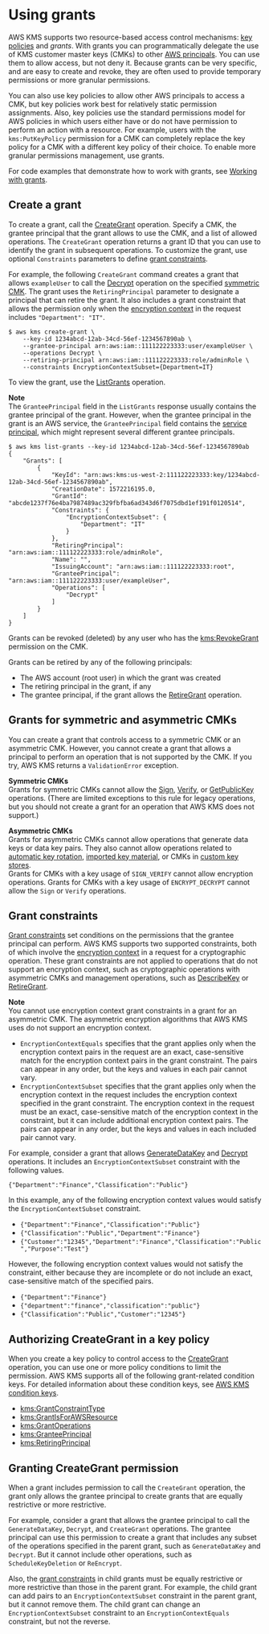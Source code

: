 # Using grants<a name="grants"></a>

AWS KMS supports two resource\-based access control mechanisms: [key policies](key-policies.md) and *grants*\. With grants you can programmatically delegate the use of KMS customer master keys \(CMKs\) to other [AWS principals](https://docs.aws.amazon.com/IAM/latest/UserGuide/intro-structure.html#intro-structure-principal)\. You can use them to allow access, but not deny it\. Because grants can be very specific, and are easy to create and revoke, they are often used to provide temporary permissions or more granular permissions\.

You can also use key policies to allow other AWS principals to access a CMK, but key policies work best for relatively static permission assignments\. Also, key policies use the standard permissions model for AWS policies in which users either have or do not have permission to perform an action with a resource\. For example, users with the `kms:PutKeyPolicy` permission for a CMK can completely replace the key policy for a CMK with a different key policy of their choice\. To enable more granular permissions management, use grants\.

For code examples that demonstrate how to work with grants, see [Working with grants](programming-grants.md)\.

## Create a grant<a name="grant-create"></a>

To create a grant, call the [CreateGrant](https://docs.aws.amazon.com/kms/latest/APIReference/API_CreateGrant.html) operation\. Specify a CMK, the grantee principal that the grant allows to use the CMK, and a list of allowed operations\. The `CreateGrant` operation returns a grant ID that you can use to identify the grant in subsequent operations\. To customize the grant, use optional `Constraints` parameters to define [grant constraints](https://docs.aws.amazon.com/kms/latest/APIReference/API_GrantConstraints.html)\.

For example, the following `CreateGrant` command creates a grant that allows `exampleUser` to call the [Decrypt](https://docs.aws.amazon.com/kms/latest/APIReference/API_Decrypt.html) operation on the specified [symmetric CMK](symm-asymm-concepts.md#symmetric-cmks)\. The grant uses the `RetiringPrincipal` parameter to designate a principal that can retire the grant\. It also includes a grant constraint that allows the permission only when the [encryption context](concepts.md#encrypt_context) in the request includes `"Department": "IT"`\.

```
$ aws kms create-grant \
    --key-id 1234abcd-12ab-34cd-56ef-1234567890ab \
    --grantee-principal arn:aws:iam::111122223333:user/exampleUser \
    --operations Decrypt \
    --retiring-principal arn:aws:iam::111122223333:role/adminRole \
    --constraints EncryptionContextSubset={Department=IT}
```

To view the grant, use the [ListGrants](https://docs.aws.amazon.com/kms/latest/APIReference/API_ListGrants.html) operation\. 

**Note**  
The `GranteePrincipal` field in the `ListGrants` response usually contains the grantee principal of the grant\. However, when the grantee principal in the grant is an AWS service, the `GranteePrincipal` field contains the [service principal](https://docs.aws.amazon.com/IAM/latest/UserGuide/reference_policies_elements_principal.html#principal-services), which might represent several different grantee principals\.

```
$ aws kms list-grants --key-id 1234abcd-12ab-34cd-56ef-1234567890ab
{
    "Grants": [
        {
            "KeyId": "arn:aws:kms:us-west-2:111122223333:key/1234abcd-12ab-34cd-56ef-1234567890ab",
            "CreationDate": 1572216195.0,
            "GrantId": "abcde1237f76e4ba7987489ac329fbfba6ad343d6f7075dbd1ef191f0120514",
            "Constraints": {
                "EncryptionContextSubset": {
                    "Department": "IT"
                }
            },
            "RetiringPrincipal": "arn:aws:iam::111122223333:role/adminRole",
            "Name": "",
            "IssuingAccount": "arn:aws:iam::111122223333:root",
            "GranteePrincipal": "arn:aws:iam::111122223333:user/exampleUser",
            "Operations": [
                "Decrypt"
            ]
        }
    ]
}
```

Grants can be revoked \(deleted\) by any user who has the [kms:RevokeGrant](https://docs.aws.amazon.com/kms/latest/APIReference/API_RevokeGrant.html) permission on the CMK\. 

Grants can be retired by any of the following principals:
+ The AWS account \(root user\) in which the grant was created
+ The retiring principal in the grant, if any
+ The grantee principal, if the grant allows the [RetireGrant](https://docs.aws.amazon.com/kms/latest/APIReference/API_RetireGrant.html) operation\.

## Grants for symmetric and asymmetric CMKs<a name="grants-asymm"></a>

You can create a grant that controls access to a symmetric CMK or an asymmetric CMK\. However, you cannot create a grant that allows a principal to perform an operation that is not supported by the CMK\. If you try, AWS KMS returns a `ValidationError` exception\.

**Symmetric CMKs**  
Grants for symmetric CMKs cannot allow the [Sign](https://docs.aws.amazon.com/kms/latest/APIReference/API_Sign.html), [Verify](https://docs.aws.amazon.com/kms/latest/APIReference/API_Verify.html), or [GetPublicKey](https://docs.aws.amazon.com/kms/latest/APIReference/API_GetPublicKey.html) operations\. \(There are limited exceptions to this rule for legacy operations, but you should not create a grant for an operation that AWS KMS does not support\.\)

**Asymmetric CMKs**  
Grants for asymmetric CMKs cannot allow operations that generate data keys or data key pairs\. They also cannot allow operations related to [automatic key rotation](rotate-keys.md), [imported key material](importing-keys.md), or CMKs in [custom key stores](custom-key-store-overview.md)\.  
Grants for CMKs with a key usage of `SIGN_VERIFY` cannot allow encryption operations\. Grants for CMKs with a key usage of `ENCRYPT_DECRYPT` cannot allow the `Sign` or `Verify` operations\.

## Grant constraints<a name="grant-constraints"></a>

[Grant constraints](https://docs.aws.amazon.com/kms/latest/APIReference/API_GrantConstraints.html) set conditions on the permissions that the grantee principal can perform\. AWS KMS supports two supported constraints, both of which involve the [encryption context](concepts.md#encrypt_context) in a request for a cryptographic operation\. These grant constraints are not applied to operations that do not support an encryption context, such as cryptographic operations with asymmetric CMKs and management operations, such as [DescribeKey](https://docs.aws.amazon.com/kms/latest/APIReference/API_DescribeKey.html) or [RetireGrant](https://docs.aws.amazon.com/kms/latest/APIReference/API_RetireGrant.html)\.

**Note**  
You cannot use encryption context grant constraints in a grant for an asymmetric CMK\. The asymmetric encryption algorithms that AWS KMS uses do not support an encryption context\. 
+ `EncryptionContextEquals` specifies that the grant applies only when the encryption context pairs in the request are an exact, case\-sensitive match for the encryption context pairs in the grant constraint\. The pairs can appear in any order, but the keys and values in each pair cannot vary\.
+ `EncryptionContextSubset` specifies that the grant applies only when the encryption context in the request includes the encryption context specified in the grant constraint\. The encryption context in the request must be an exact, case\-sensitive match of the encryption context in the constraint, but it can include additional encryption context pairs\. The pairs can appear in any order, but the keys and values in each included pair cannot vary\.

For example, consider a grant that allows [GenerateDataKey](https://docs.aws.amazon.com/kms/latest/APIReference/API_GenerateDataKey.html) and [Decrypt](https://docs.aws.amazon.com/kms/latest/APIReference/API_Decrypt.html) operations\. It includes an `EncryptionContextSubset` constraint with the following values\.

```
{"Department":"Finance","Classification":"Public"}
```

In this example, any of the following encryption context values would satisfy the `EncryptionContextSubset` constraint\.
+ `{"Department":"Finance","Classification":"Public"}`
+ `{"Classification":"Public","Department":"Finance"}`
+ `{"Customer":"12345","Department":"Finance","Classification":"Public","Purpose":"Test"}`

However, the following encryption context values would not satisfy the constraint, either because they are incomplete or do not include an exact, case\-sensitive match of the specified pairs\.
+ `{"Department":"Finance"}`
+ `{"department":"finance","classification":"public"}`
+ `{"Classification":"Public","Customer":"12345"}`

## Authorizing CreateGrant in a key policy<a name="grant-authorization"></a>

When you create a key policy to control access to the [CreateGrant](https://docs.aws.amazon.com/kms/latest/APIReference/API_CreateGrant.html) operation, you can use one or more policy conditions to limit the permission\. AWS KMS supports all of the following grant\-related condition keys\. For detailed information about these condition keys, see [AWS KMS condition keys](policy-conditions.md#conditions-kms)\.
+ [kms:GrantConstraintType](policy-conditions.md#conditions-kms-grant-constraint-type)
+ [kms:GrantIsForAWSResource](policy-conditions.md#conditions-kms-grant-is-for-aws-resource)
+ [kms:GrantOperations](policy-conditions.md#conditions-kms-grant-operations)
+ [kms:GranteePrincipal](policy-conditions.md#conditions-kms-grantee-principal)
+ [kms:RetiringPrincipal](policy-conditions.md#conditions-kms-retiring-principal)

## Granting CreateGrant permission<a name="grant-creategrant"></a>

When a grant includes permission to call the `CreateGrant` operation, the grant only allows the grantee principal to create grants that are equally restrictive or more restrictive\. 

For example, consider a grant that allows the grantee principal to call the `GenerateDataKey`, `Decrypt`, and `CreateGrant` operations\. The grantee principal can use this permission to create a grant that includes any subset of the operations specified in the parent grant, such as `GenerateDataKey` and `Decrypt`\. But it cannot include other operations, such as `ScheduleKeyDeletion` or `ReEncrypt`\.

Also, the [grant constraints](https://docs.aws.amazon.com/kms/latest/APIReference/API_GrantConstraints.html) in child grants must be equally restrictive or more restrictive than those in the parent grant\. For example, the child grant can add pairs to an `EncryptionContextSubset` constraint in the parent grant, but it cannot remove them\. The child grant can change an `EncryptionContextSubset` constraint to an `EncryptionContextEquals` constraint, but not the reverse\.